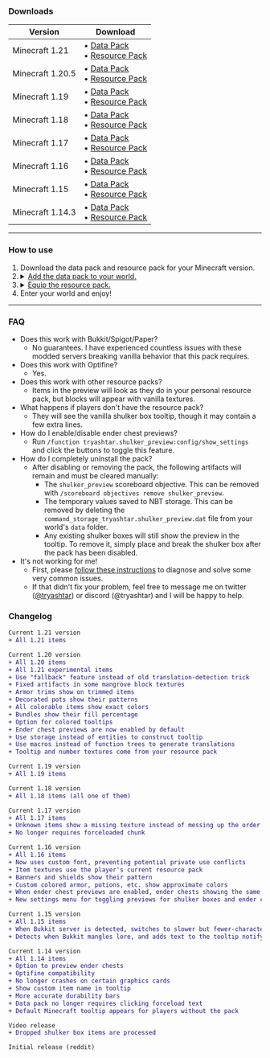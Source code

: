 ### Downloads

|Version|Download|
|---|---|
|Minecraft 1.21|• [Data Pack](1.21/Shulker%20Preview%20Data%20Pack%20(1.21).zip?raw=1)<br>• [Resource Pack](1.21/Shulker%20Preview%20Resource%20Pack%20(1.21).zip?raw=1)|
|Minecraft 1.20.5|• [Data Pack](1.20/Shulker%20Preview%20Data%20Pack%20(1.20.5).zip?raw=1)<br>• [Resource Pack](1.20/Shulker%20Preview%20Resource%20Pack%20(1.20.5).zip?raw=1)|
|Minecraft 1.19|• [Data Pack](1.19/Shulker%20Preview%20Data%20Pack%20(1.19).zip?raw=1)<br>• [Resource Pack](1.19/Shulker%20Preview%20Resource%20Pack%20(1.19).zip?raw=1)|
|Minecraft 1.18|• [Data Pack](1.18/Shulker%20Preview%20Data%20Pack%20(1.18).zip?raw=1)<br>• [Resource Pack](1.18/Shulker%20Preview%20Resource%20Pack%20(1.18).zip?raw=1)|
|Minecraft 1.17|• [Data Pack](1.17/Shulker%20Preview%20Data%20Pack%20(1.17).zip?raw=1)<br>• [Resource Pack](1.17/Shulker%20Preview%20Resource%20Pack%20(1.17).zip?raw=1)|
|Minecraft 1.16|• [Data Pack](1.16/Shulker%20Preview%20Data%20Pack%20(1.16).zip?raw=1)<br>• [Resource Pack](1.16/Shulker%20Preview%20Resource%20Pack%20(1.16).zip?raw=1)|
|Minecraft 1.15|• [Data Pack](1.15/Shulker%20Preview%20Data%20Pack%20(1.15).zip?raw=1)<br>• [Resource Pack](1.15/Shulker%20Preview%20Resource%20Pack%20(1.15).zip?raw=1)|
|Minecraft 1.14.3|• [Data Pack](1.14/Shulker%20Preview%20Data%20Pack%20(1.14).zip?raw=1)<br>• [Resource Pack](1.14/Shulker%20Preview%20Resource%20Pack%20(1.14).zip?raw=1)|

---

### How to use
<ol>
   <li>Download the data pack and resource pack for your Minecraft version.</li>
   <li>
      <details>
         <summary><ins>Add the data pack to your world.</ins></summary>
         <ul>
            <li>Open your world's folder.</li>
            <img src="https://i.imgur.com/4RE3CG9.png" height="60" alt="Select your world"/> <br/>
            <img src="https://i.imgur.com/2Va0DRj.png" height="30" alt="Edit"/> <br/>
            <img src="https://i.imgur.com/KtjQMXo.png" height="30" alt="Open World Folder"/> <br/>
            <li>Drag the data pack zip from your <code>Downloads</code> folder to the <code>datapacks</code> folder in your world.</li>
            <img src="https://i.imgur.com/alG9zB8.png" height="120"/> <br/>
         </ul>
      </details>
   </li>
   <li>
      <details>
         <summary><ins>Equip the resource pack.</ins></summary>
         <ul>
            <li>Go to the resource packs screen.</li>
            <img src="https://i.imgur.com/ervUIn9.png" height="30" alt="Options..."/> <br/>
            <img src="https://i.imgur.com/AotNu07.png" height="30" alt="Resource Packs..."/> <br/>
            <li>Drag the resource pack zip from your <code>Downloads</code> folder onto the screen.</li>
            <img src="https://i.imgur.com/9sTaNUQ.png" height="160" alt="Yes"/> <br/>
            <li>Move the pack from <code>Available</code> to <code>Selected</code></li>
            <img src="https://i.imgur.com/P5F8mqW.png" height="60" alt="Select the pack">
         </ul>
      </details>
   </li>
   <li>Enter your world and enjoy!</li>
</ol>

---

### FAQ
* Does this work with Bukkit/Spigot/Paper?
   * No guarantees. I have experienced countless issues with these modded servers breaking vanilla behavior that this pack requires.
* Does this work with Optifine?
   * Yes.
* Does this work with other resource packs?
   * Items in the preview will look as they do in your personal resource pack, but blocks will appear with vanilla textures.
* What happens if players don't have the resource pack?
   * They will see the vanilla shulker box tooltip, though it may contain a few extra lines.
* How do I enable/disable ender chest previews?
   * Run `/function tryashtar.shulker_preview:config/show_settings` and click the buttons to toggle this feature.
* How do I completely uninstall the pack?
   * After disabling or removing the pack, the following artifacts will remain and must be cleared manually:
      * The `shulker_preview` scoreboard objective. This can be removed with `/scoreboard objectives remove shulker_preview`.
      * The temporary values saved to NBT storage. This can be removed by deleting the `command_storage_tryashtar.shulker_preview.dat` file from your world's `data` folder.
      * Any existing shulker boxes will still show the preview in the tooltip. To remove it, simply place and break the shulker box after the pack has been disabled.
* It's not working for me!
   * First, please [follow these instructions](https://imgur.com/a/rBukto5) to diagnose and solve some very common issues.
   * If that didn't fix your problem, feel free to message me on twitter ([@tryashtar](https://twitter.com/tryashtar)) or discord (@tryashtar) and I will be happy to help.

### Changelog
```diff
Current 1.21 version
+ All 1.21 items

Current 1.20 version
+ All 1.20 items
+ All 1.21 experimental items
+ Use "fallback" feature instead of old translation-detection trick
+ Fixed artifacts in some mangrove block textures
+ Armor trims show on trimmed items
+ Decorated pots show their patterns
+ All colorable items show exact colors
+ Bundles show their fill percentage
+ Option for colored tooltips
+ Ender chest previews are now enabled by default
+ Use storage instead of entities to construct tooltip
+ Use macros instead of function trees to generate translations
+ Tooltip and number textures come from your resource pack

Current 1.19 version
+ All 1.19 items

Current 1.18 version
+ All 1.18 items (all one of them)

Current 1.17 version
+ All 1.17 items
+ Unknown items show a missing texture instead of messing up the order
+ No longer requires forceloaded chunk

Current 1.16 version
+ All 1.16 items
+ Now uses custom font, preventing potential private use conflicts
+ Item textures use the player's current resource pack
+ Banners and shields show their pattern
+ Custom colored armor, potions, etc. show approximate colors
+ When ender chest previews are enabled, ender chests showing the same preview can stack
+ New settings menu for toggling previews for shulker boxes and ender chests

Current 1.15 version
+ All 1.15 items
+ When Bukkit server is detected, switches to slower but fewer-character lore generation method
+ Detects when Bukkit mangles lore, and adds text to the tooltip notifying you

Current 1.14 version
+ All 1.14 items
+ Option to preview ender chests
+ Optifine compatibility
+ No longer crashes on certain graphics cards
+ Show custom item name in tooltip
+ More accurate durability bars
+ Data pack no longer requires clicking forceload text
+ Default Minecraft tooltip appears for players without the pack

Video release
+ Dropped shulker box items are processed

Initial release (reddit)
```
